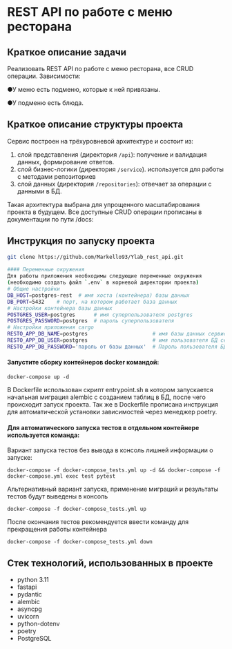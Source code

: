 # REST API по работе с меню ресторана
  
## Краткое описание задачи 
  

Реализовать REST API по работе с меню ресторана, все CRUD операции.
Зависимости:

●У меню есть подменю, которые к ней привязаны.

●У подменю есть блюда.
  
## Краткое описание структуры проекта  
  
Сервис построен на трёхуровневой архитектуре и состоит из:   
1. слой представления (директория `/api`): получение и валидация данных, формирование ответов.  
2. слой бизнес-логики (директория `/service`). используется для работы с методами репозиториев
3. слой данных (директория `/repositories`): отвечает за операции с данными 
   в БД.

Такая архитектура выбрана для упрощенного масштабирования проекта в будущем.
Все доступные CRUD операции прописаны в документации по пути /docs:

     
## Инструкция по запуску проекта  
```bash  
git clone https://github.com/Markello93/Ylab_rest_api.git  
  
#### Переменные окружения  
Для работы приложения необходимы следующие переменные окружения  
(необходимо создать файл `.env` в корневой директории проекта)  
# Общие настройки  
DB_HOST=postgres-rest  # имя хоста (контейнера) базы данных  
DB_PORT=5432    # порт, на котором работает база данных  
# Настройки контейнера базы данных  
POSTGRES_USER=postgres      # имя суперпользователя postgres  
POSTGRES_PASSWORD=postgres  # пароль суперпользователя  
# Настройки приложения cargo  
RESTO_APP_DB_NAME=postgres                     # имя базы данных сервиса  
RESTO_APP_DB_USER=postgres                     # имя пользователя БД сервиса  
RESTO_APP_DB_PASSWORD='пароль от базы данных'  # Пароль пользователя БД  

```  

#### Запустите сборку контейнеров docker командой:
```  
docker-compose up -d
```

В Dockerfile использован скрипт entrypoint.sh в котором запускается начальная миграция alembic с созданием таблиц в БД, после чего происходит запуск проекта.
Так же в Dockerfile прописана инструкция для автоматической установки зависимостей через менеджер poetry.

#### Для автоматического запуска тестов в отдельном контейнере используется команда:
Вариант запуска тестов без вывода в консоль лишней информации о запуске:
```  
docker-compose -f docker-compose_tests.yml up -d && docker-compose -f docker-compose.yml exec test pytest
```
Альтернативный вариант запуска, применение миграций и результаты тестов будут выведены в консоль
```  
docker-compose -f docker-compose_tests.yml up
``` 
После окончания тестов рекомендуется ввести команду для прекращения работы контейнера
```  
docker-compose -f docker-compose_tests.yml down
```
## Стек технологий, использованных в проекте  
* python 3.11  
* fastapi  
* pydantic  
* alembic
* asyncpg 
* uvicorn  
* python-dotenv  
* poetry  
* PostgreSQL